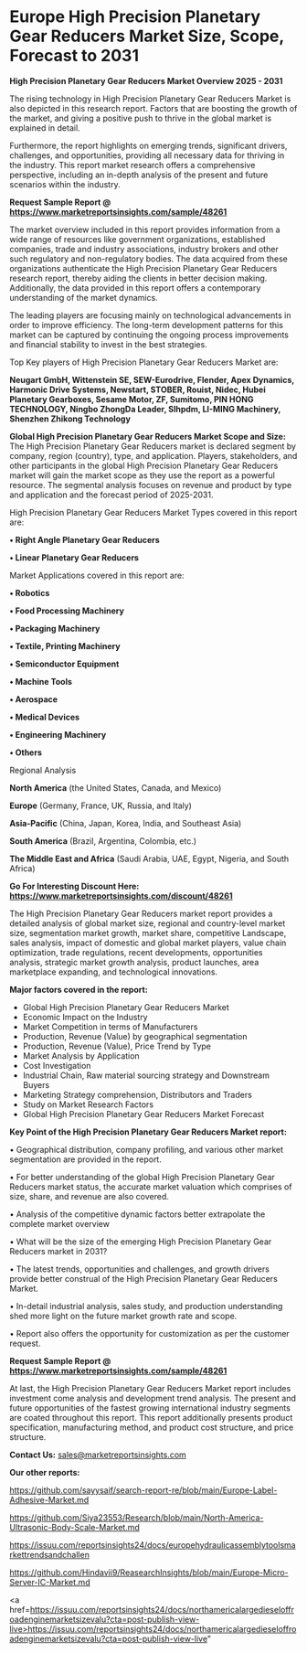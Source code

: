 # Europe High Precision Planetary Gear Reducers Market Size, Scope, Forecast to 2031

<Strong> High Precision Planetary Gear Reducers Market Overview 2025 - 2031</strong>

The rising technology in High Precision Planetary Gear Reducers Market is also depicted in this research report. Factors that are boosting the growth of the market, and giving a positive push to thrive in the global market is explained in detail.

Furthermore, the report highlights on emerging trends, significant drivers, challenges, and opportunities, providing all necessary data for thriving in the industry. This report market research offers a comprehensive perspective, including an in-depth analysis of the present and future scenarios within the industry.

<strong>Request Sample Report @ <a href=https://www.marketreportsinsights.com/sample/48261>https://www.marketreportsinsights.com/sample/48261</a></strong>

The market overview included in this report provides information from a wide range of resources like government organizations, established companies, trade and industry associations, industry brokers and other such regulatory and non-regulatory bodies. The data acquired from these organizations authenticate the High Precision Planetary Gear Reducers research report, thereby aiding the clients in better decision making. Additionally, the data provided in this report offers a contemporary understanding of the market dynamics.

The leading players are focusing mainly on technological advancements in order to improve efficiency. The long-term development patterns for this market can be captured by continuing the ongoing process improvements and financial stability to invest in the best strategies.

Top Key players of High Precision Planetary Gear Reducers Market are:

<strong>Neugart GmbH, Wittenstein SE, SEW-Eurodrive, Flender, Apex Dynamics, Harmonic Drive Systems, Newstart, STOBER, Rouist, Nidec, Hubei Planetary Gearboxes, Sesame Motor, ZF, Sumitomo, PIN HONG TECHNOLOGY, Ningbo ZhongDa Leader, Slhpdm, LI-MING Machinery, Shenzhen Zhikong Technology</strong>

<strong><b>Global High Precision Planetary Gear Reducers Market Scope and Size:</b></strong>
The High Precision Planetary Gear Reducers market is declared segment by company, region (country), type, and application. Players, stakeholders, and other participants in the global High Precision Planetary Gear Reducers market will gain the market scope as they use the report as a powerful resource. The segmental analysis focuses on revenue and product by type and application and the forecast period of 2025-2031.

High Precision Planetary Gear Reducers Market Types covered in this report are:

<strong>•  Right Angle Planetary Gear Reducers

•  Linear Planetary Gear Reducers</strong>

Market Applications covered in this report are:

<strong>•  Robotics

•  Food Processing Machinery

•  Packaging Machinery

•  Textile, Printing Machinery

•  Semiconductor Equipment

•  Machine Tools

•  Aerospace

•  Medical Devices

•  Engineering Machinery

•  Others</strong> 

Regional Analysis

<strong>North America</strong> (the United States, Canada, and Mexico)

<strong>Europe</strong> (Germany, France, UK, Russia, and Italy)

<strong>Asia-Pacific</strong> (China, Japan, Korea, India, and Southeast Asia)

<strong>South America</strong> (Brazil, Argentina, Colombia, etc.)

<strong>The Middle East and Africa</strong> (Saudi Arabia, UAE, Egypt, Nigeria, and South Africa)

<strong>Go For Interesting Discount Here: <a href=https://www.marketreportsinsights.com/discount/48261>https://www.marketreportsinsights.com/discount/48261</a></strong>

The High Precision Planetary Gear Reducers market report provides a detailed analysis of global market size, regional and country-level market size, segmentation market growth, market share, competitive Landscape, sales analysis, impact of domestic and global market players, value chain optimization, trade regulations, recent developments, opportunities analysis, strategic market growth analysis, product launches, area marketplace expanding, and technological innovations.

<strong><b>Major factors covered in the report:</b></strong>
<ul>
  <li>Global High Precision Planetary Gear Reducers Market </li>
  <li>Economic Impact on the Industry</li>
  <li>Market Competition in terms of Manufacturers</li>
  <li>Production, Revenue (Value) by geographical segmentation</li>
  <li>Production, Revenue (Value), Price Trend by Type</li>
  <li>Market Analysis by Application</li>
  <li>Cost Investigation</li>
  <li>Industrial Chain, Raw material sourcing strategy and Downstream Buyers</li>
  <li>Marketing Strategy comprehension, Distributors and Traders</li>
  <li>Study on Market Research Factors</li>
  <li>Global High Precision Planetary Gear Reducers Market Forecast</li>
</ul>

<strong><b>Key Point of the High Precision Planetary Gear Reducers Market report:</b></strong>

• Geographical distribution, company profiling, and various other market segmentation are provided in the report.

• For better understanding of the global High Precision Planetary Gear Reducers market status, the accurate market valuation which comprises of size, share, and revenue are also covered.

• Analysis of the competitive dynamic factors better extrapolate the complete market overview

• What will be the size of the emerging High Precision Planetary Gear Reducers market in 2031?

• The latest trends, opportunities and challenges, and growth drivers provide better construal of the High Precision Planetary Gear Reducers Market.

• In-detail industrial analysis, sales study, and production understanding shed more light on the future market growth rate and scope.

• Report also offers the opportunity for customization as per the customer request.

<strong>Request Sample Report @ <a href=https://www.marketreportsinsights.com/sample/48261>https://www.marketreportsinsights.com/sample/48261</a></strong>

At last, the High Precision Planetary Gear Reducers Market report includes investment come analysis and development trend analysis. The present and future opportunities of the fastest growing international industry segments are coated throughout this report. This report additionally presents product specification, manufacturing method, and product cost structure, and price structure.

<strong>Contact Us:</strong>
sales@marketreportsinsights.com

<strong>Our other reports:</strong>

<a href=https://github.com/sayysaif/search-report-re/blob/main/Europe-Label-Adhesive-Market.md>https://github.com/sayysaif/search-report-re/blob/main/Europe-Label-Adhesive-Market.md</a>

<a href=https://github.com/Siya23553/Research/blob/main/North-America-Ultrasonic-Body-Scale-Market.md>https://github.com/Siya23553/Research/blob/main/North-America-Ultrasonic-Body-Scale-Market.md</a>

<a href=https://issuu.com/reportsinsights24/docs/europehydraulicassemblytoolsmarkettrendsandchallen>https://issuu.com/reportsinsights24/docs/europehydraulicassemblytoolsmarkettrendsandchallen</a>

<a href=https://github.com/Hindavii9/ReasearchInsights/blob/main/Europe-Micro-Server-IC-Market.md>https://github.com/Hindavii9/ReasearchInsights/blob/main/Europe-Micro-Server-IC-Market.md</a>

<a href=https://issuu.com/reportsinsights24/docs/northamericalargedieseloffroadenginemarketsizevalu?cta=post-publish-view-live>https://issuu.com/reportsinsights24/docs/northamericalargedieseloffroadenginemarketsizevalu?cta=post-publish-view-live</a>"
